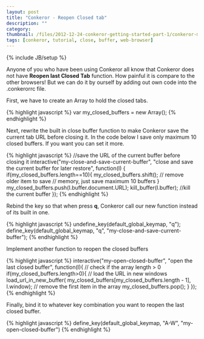 ```yaml
---
layout: post
title: "Conkeror - Reopen Closed tab"
description: ""
category: 
thumbnail: /files/2012-12-24-conkeror-getting-started-part-1/conkeror-main.png
tags: [conkeror, tutorial, close, buffer, web-browser]
---
```

{% include JB/setup %}

Anyone of you who have been using Conkeror all know that Conkeror does not have **Reopen last Closed Tab** function. How painful it is compare to the other browsers! But we can do it by ourself by adding out own code into the .conkerorrc file.

First, we have to create an Array to hold the closed tabs.

{% highlight javascript %}
var my_closed_buffers = new Array();
{% endhighlight %}

Next, rewrite the built in close buffer function to make Conkeror save the current tab URL before closing it. In the code below I save only maximum 10 closed buffers. If you want you can set it more.

{% highlight javascript %}
//save the URL of the current buffer before closing it
interactive("my-close-and-save-current-buffer",
	"close and save the current buffer for later restore",
	function(I) {
	    if(my_closed_buffers.length==10){
		    my_closed_buffers.shift(); // remove older item to save
		    // memory, just save maximum 10 buffers
		}
		my_closed_buffers.push(I.buffer.document.URL);
		kill_buffer(I.buffer); //kill the current buffer
	});
{% endhighlight %}

Rebind the key so that when press **q**, Conkeror call our new function instead of its built in one.

{% highlight javascript %}
undefine_key(default_global_keymap, "q");
define_key(default_global_keymap, "q", "my-close-and-save-current-buffer");
{% endhighlight %}

Implement another function to reopen the closed buffers

{% highlight javascript %}
interactive("my-open-closed-buffer",
  "open the last closed buffer", 
  function(I){
    // check if the array length > 0
    if(my_closed_buffers.length>0){
      // load the URL in new windows
      load_url_in_new_buffer(
        my_closed_buffers[my_closed_buffers.length - 1], I.window);
      // remove the first item in the array
      my_closed_buffers.pop();
    }
  });
{% endhighlight %}

Finally, bind it to whatever key combination you want to reopen the last closed buffer.

{% highlight javascript %}
define_key(default_global_keymap, "A-W", "my-open-closed-buffer")
{% endhighlight %}
